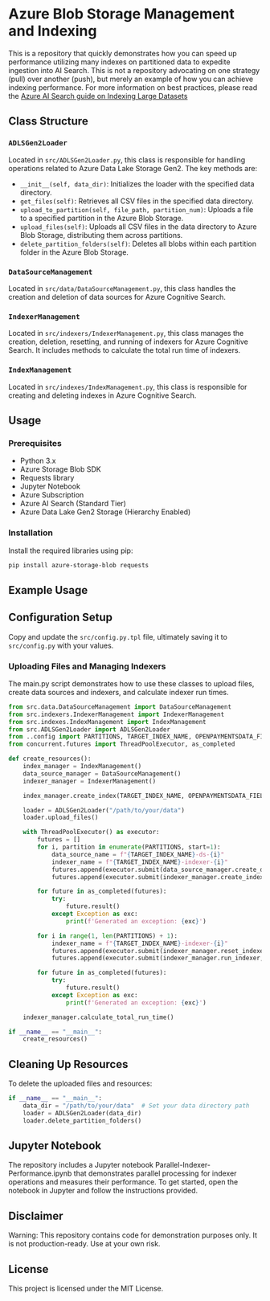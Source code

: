 # Azure Blob Storage Management and Indexing

This is a repository that quickly demonstrates how you can speed up performance utilizing many indexes on partitioned data to expedite ingestion into AI Search. This is not a repository advocating on one strategy (pull) over another (push), but merely an example of how you can achieve indexing performance. For more information on best practices, please read the [Azure AI Search guide on Indexing Large Datasets](https://learn.microsoft.com/en-us/azure/search/search-howto-large-index)

## Class Structure

### `ADLSGen2Loader`

Located in `src/ADLSGen2Loader.py`, this class is responsible for handling operations related to Azure Data Lake Storage Gen2. The key methods are:
- `__init__(self, data_dir)`: Initializes the loader with the specified data directory.
- `get_files(self)`: Retrieves all CSV files in the specified data directory.
- `upload_to_partition(self, file_path, partition_num)`: Uploads a file to a specified partition in the Azure Blob Storage.
- `upload_files(self)`: Uploads all CSV files in the data directory to Azure Blob Storage, distributing them across partitions.
- `delete_partition_folders(self)`: Deletes all blobs within each partition folder in the Azure Blob Storage.

### `DataSourceManagement`

Located in `src/data/DataSourceManagement.py`, this class handles the creation and deletion of data sources for Azure Cognitive Search.

### `IndexerManagement`

Located in `src/indexers/IndexerManagement.py`, this class manages the creation, deletion, resetting, and running of indexers for Azure Cognitive Search. It includes methods to calculate the total run time of indexers.

### `IndexManagement`

Located in `src/indexes/IndexManagement.py`, this class is responsible for creating and deleting indexes in Azure Cognitive Search.

## Usage

### Prerequisites

- Python 3.x
- Azure Storage Blob SDK
- Requests library
- Jupyter Notebook
- Azure Subscription
- Azure AI Search (Standard Tier)
- Azure Data Lake Gen2 Storage (Hierarchy Enabled)

### Installation

Install the required libraries using pip:
```bash
pip install azure-storage-blob requests
```

## Example Usage

## Configuration Setup

Copy and update the `src/config.py.tpl` file, ultimately saving it to `src/config.py` with your values.

### Uploading Files and Managing Indexers

The main.py script demonstrates how to use these classes to upload files, create data sources and indexers, and calculate indexer run times.

```python
from src.data.DataSourceManagement import DataSourceManagement
from src.indexers.IndexerManagement import IndexerManagement
from src.indexes.IndexManagement import IndexManagement
from src.ADLSGen2Loader import ADLSGen2Loader
from ..config import PARTITIONS, TARGET_INDEX_NAME, OPENPAYMENTSDATA_FIELDS, OPENPAYMENTSDATA_FIELD_MAPPINGS
from concurrent.futures import ThreadPoolExecutor, as_completed

def create_resources():
    index_manager = IndexManagement()
    data_source_manager = DataSourceManagement()
    indexer_manager = IndexerManagement()

    index_manager.create_index(TARGET_INDEX_NAME, OPENPAYMENTSDATA_FIELDS)

    loader = ADLSGen2Loader("/path/to/your/data")
    loader.upload_files()

    with ThreadPoolExecutor() as executor:
        futures = []
        for i, partition in enumerate(PARTITIONS, start=1):
            data_source_name = f"{TARGET_INDEX_NAME}-ds-{i}"
            indexer_name = f"{TARGET_INDEX_NAME}-indexer-{i}"
            futures.append(executor.submit(data_source_manager.create_data_source, data_source_name, partition))
            futures.append(executor.submit(indexer_manager.create_indexer, indexer_name, data_source_name, OPENPAYMENTSDATA_FIELD_MAPPINGS))

        for future in as_completed(futures):
            try:
                future.result()
            except Exception as exc:
                print(f'Generated an exception: {exc}')

        for i in range(1, len(PARTITIONS) + 1):
            indexer_name = f"{TARGET_INDEX_NAME}-indexer-{i}"
            futures.append(executor.submit(indexer_manager.reset_indexer, indexer_name))
            futures.append(executor.submit(indexer_manager.run_indexer, indexer_name))

        for future in as_completed(futures):
            try:
                future.result()
            except Exception as exc:
                print(f'Generated an exception: {exc}')

    indexer_manager.calculate_total_run_time()

if __name__ == "__main__":
    create_resources()
```

## Cleaning Up Resources

To delete the uploaded files and resources:

```python
if __name__ == "__main__":
    data_dir = "/path/to/your/data"  # Set your data directory path
    loader = ADLSGen2Loader(data_dir)
    loader.delete_partition_folders()
```

## Jupyter Notebook

The repository includes a Jupyter notebook Parallel-Indexer-Performance.ipynb that demonstrates parallel processing for indexer operations and measures their performance. To get started, open the notebook in Jupyter and follow the instructions provided.

## Disclaimer

Warning: This repository contains code for demonstration purposes only. It is not production-ready. Use at your own risk.

## License

This project is licensed under the MIT License.